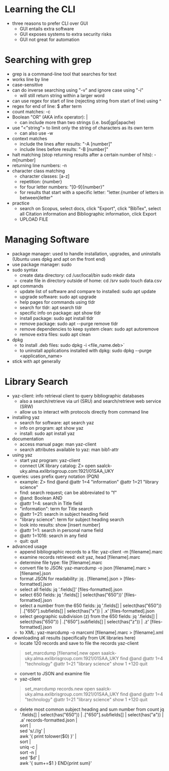 # Learning the CLI
- three reasons to prefer CLI over GUI
  - GUI entails extra software
  - GUI exposes systems to extra security risks
  - GUI not great for automation
# Searching with grep
- grep is a command-line tool that searches for text
- works line by line
- case-sensitive
- can do inverse searching using "-v" and ignore case using "-i"
  - will still return string within a larger word
- can use regex for start of line (rejecting string from start of line) using ^
- regex for end of line: $ after term
- count matches: -c
- Boolean "OR" (AKA infix operator): |
  - can include more than two strings (i.e. bsd|gpl|apache)
- use "\<"string"\> to limit only the string of characters as its own term
  - can also use -w
- context matches
  - include the lines after results: "-A [number]"
  - include lines before results: "-B [number]"
- halt matching (stop returning results after a certain number of hits): -m[number]
- returning line numbers: -n
- character class matching
  - character classes: [a-z]
  - repetition: {number}
  - for four letter numbers: "[0-9]{number}"
  - for results that start with a specific letter: "letter.{number of letters in between}letter"
- practice
  - search on Scopus, select docs, click "Export", click "BibTex", select all Citation information and Bibliographic information, click Export
  - UPLOAD FILE
# Managing Software
- package manager: used to handle installation, upgrades, and uninstalls (Ubuntu uses dpkg and apt on the front end)
- use package manager: sudo
- sudo syntax
  - create data directory: cd /usr/local/bin
  sudo mkdir data
  - create file in directory outside of home: cd /srv
  sudo touch data.csv
- apt commands
  - update list of software and compare to installed: sudo apt update
  - upgrade software: sudo apt upgrade
  - help pages for commands using tldr
  - search for tldr: apt search tldr
  - specific info on package: apt show tldr
  - install package: sudo apt install tldr
  - remove package: sudo apt --purge remove tldr
  - remove dependencies to keep system clean: sudo apt autoremove
  - remove extra files: sudo apt clean
- dpkg
  - to install .deb files: sudo dpkg -i <file_name.deb>`
  - to uninstall applications installed with dpkg: sudo dpkg --purge <application_name>
- stick with apt generally
# Library Search
- yaz-client: info retrieval client to query bibliographic databases
  - also a search/retrieve via url (SRU) and search/retrieve web service (SRW)
  - allow us to interact with protocols directly from command line
- installing yaz
  - search for software: apt search yaz
  - info on program: apt show yaz
  - install: sudo apt install yaz
- documentation
  - access manual page: man yaz-client
  - search attributes available to yaz: man bib1-attr
- using yaz
  - start yaz program: yaz-client
  - connect UK library catalog: Z> open saalck-uky.alma.exlibrisgroup.com:1921/01SAA_UKY
- queries: uses prefix query notation (PQN)
  - example: Z> find @and @attr 1=4 "information" @attr 1=21 "library science"
  - find: search request; can be abbreviated to "f"
  - @and: Boolean AND
  - @attr 1=4: search in Title field
  - "information": term for Title search
  - @attr 1=21: search in subject heading field
  - "library science": term for subject heading search
  - look into results: show [insert number]
  - @attr 1=1: search in personal name field
  - @attr 1=1016: search in any field
  - quit: quit
- advanced usage
  - append bibliographic records to a file: yaz-client -m [filename].marc
  - examine records retrieved: exit yaz, head [filename].marc
  - determine file type: file [filename].marc
  - convert file to JSON: yaz-marcdump -o json [filename].marc > [filename].json
  - format JSON for readability: jq . [filename].json > [files-formatted].json
  - select all fields: jq '.fields[]' [files-formatted].json
  - select 650 fields: jq '.fields[] | select(has("650"))' [files-formatted].json
  - select a number from the 650 fields: jq '.fields[] | select(has("650")) | .["650"].subfields[] | select(has("x")) | .x' [files-formatted].json
  - select geographic subdivision (z) from the 650 fields: jq '.fields[] | select(has("650")) | .["650"].subfields[] | select(has("z")) | .z' [files-formatted].json
  - to XML: yaz-marcdump -o marcxml [filename].marc > [filename].xml
- downloading all results (specifically from UK libraries here)
  - locate 120 records and save to file the records
  yaz-client
  > set_marcdump [filename].new
  > open saalck-uky.alma.exlibrisgroup.com:1921/01SAA_UKY
  > find @and @attr 1=4 "technology" @attr 1=21 "library science"
  > show 1 +120
  > quit
  - convert to JSON and examine file
  - yaz-client
  > set_marcdump records.new
  > open saalck-uky.alma.exlibrisgroup.com:1921/01SAA_UKY
  > find @and @attr 1=4 "technology" @attr 1=21 "library science"
  > show 1 +120
  > quit
  - delete most common subject heading and sum number from count
  jq '.fields[] | select(has("650")) | .["650"].subfields[] | select(has("a")) | .a' records-formatted.json |\
  sort | \
  sed 's/\.//g' | \
  awk '{ print tolower($0) }' | \
  sort | \
  uniq -c | \
  sort -n | \
  sed '$d' | \
  awk '{ sum+=$1 } END{print sum}'





